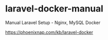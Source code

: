 # laravel-docker-manual
Manual Laravel Setup - Nginx, MySQL Docker

https://phoenixnap.com/kb/laravel-docker
